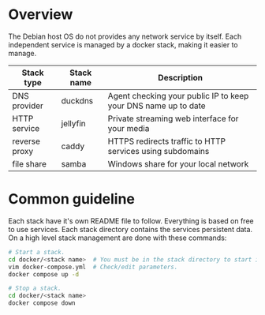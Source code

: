 # Overview

The Debian host OS do not provides any network service by itself.
Each independent service is managed by a docker stack, making it easier to manage.

| Stack type    | Stack name | Description                                                    |
|---------------|------------|----------------------------------------------------------------|
| DNS provider  | duckdns    | Agent checking your public IP to keep your DNS name up to date |
| HTTP service  | jellyfin   | Private streaming web interface for your media                 |
| reverse proxy | caddy      | HTTPS redirects traffic to HTTP services using subdomains      |
| file share    | samba      | Windows share for your local network                           |

# Common guideline

Each stack have it's own README file to follow.
Everything is based on free to use services.
Each stack directory contains the services persistent data.
On a high level stack management are done with these commands:

```bash
# Start a stack.
cd docker/<stack name>  # You must be in the stack directory to start it.
vim docker-compose.yml  # Check/edit parameters.
docker compose up -d

# Stop a stack.
cd docker/<stack name>
docker compose down
```
